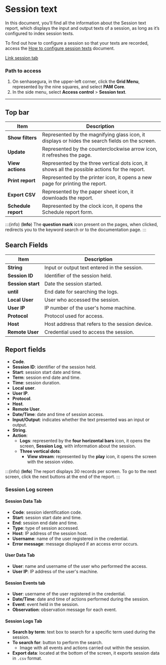 # Session text

In this document, you’ll find all the information about the Session text report, which displays the input and output texts of a session, as long as it’s configured to index session texts.

To find out how to configure a session so that your texts are recorded, access the [How to configure session texts](/v3-33/docs/pam-session-how-to-configure-session-texts) document.

[Link session tab](#session-data-tab)

### Path to access

1. On senhasegura, in the upper-left corner, click the **Grid Menu**, represented by the nine squares, and select **PAM Core**.
2. In the side menu, select **Access control** > **Session text**.

---
## Top bar
**Item**|**Description**
|---|---|
**Show filters**|Represented by the magnifying glass icon, it displays or hides the search fields on the screen.
**Update**|Represented by the counterclockwise arrow icon, it refreshes the page.
**View actions**|Represented by the three vertical dots icon, it shows all the possible actions for the report.
**Print report**|Represented by the printer icon, it opens a new page for printing the report.
**Export CSV**|Represented by the paper sheet icon, it downloads the report.
**Schedule report**|Represented by the clock icon, it opens the Schedule report form.

:::(info) (**Info**)
The **question mark** icon present on the pages, when clicked, redirects you to the keyword search or to the documentation page.
:::

## Search Fields
| **Item**| **Description**|
| ------------- | ---------------- |
| **String**        | Input or output text entered in the session.             |
| **Session ID**    | Identifier of the session held.                          |
| **Session start** | Date the session started.                                |
| **until**         | End date for searching the logs.                         |
| **Local User**    | User who accessed the session.                           |
| **User IP**       | IP number of the user's home machine.                    |
| **Protocol**      | Protocol used for access.                                |
| **Host**          | Host address that refers to the session device.          |
| **Remote User**   | Credential used to access the session.                   |


## Report fields

* **Code**.
* **Session ID**: identifier of the session held.
* **Start**: session start date and time.
* **Term**: session end date and time.
* **Time**: session duration.
* **Local user**.
* **User IP**.
* **Protocol**.
* **Host**.
* **Remote User**.
* **Date/Time**: date and time of session access.
* **Input/Output**: indicates whether the text presented was an input or output.
* **String**.
* **Action**:
    * **Logs**: represented by the **four horizontal bars** icon, it opens the screen, **Session Log**, with information about the session.
    * **Three vertical dots**:
        * **View stream**: represented by the **play** icon, it opens the screen with the session video.

:::(info) (**Info**)
The report displays 30 records per screen. To go to the next screen, click  the next buttons at the end of the report.
:::

### Session Log screen
#### Session Data Tab

* **Code**: session identification code.
* **Start**: session start date and time.
* **End**: session end date and time.
* **Type**: type of session accessed.
* **Host**: IP address of the session host.
* **Username**: name of the user registered in the credential.
* **Error message**: message displayed if an access error occurs.

#### User Data Tab
* **User**: name and username of the user who performed the access.
* **User IP**: IP address of the user's machine.

#### Session Events tab

* **User**: username of the user registered in the credential.
* **Date/Time**: date and time of actions performed during the session.
* **Event**: event held in the session.
* **Observation**: observation message for each event.

#### Session Logs Tab

* **Search by term**: text box to search for a specific term used during the session.
* **To search for**: button to perform the search.
    * Image with all events and actions carried out within the session.
* **Export data**: located at the bottom of the screen, it exports session data in `.csv` format.
